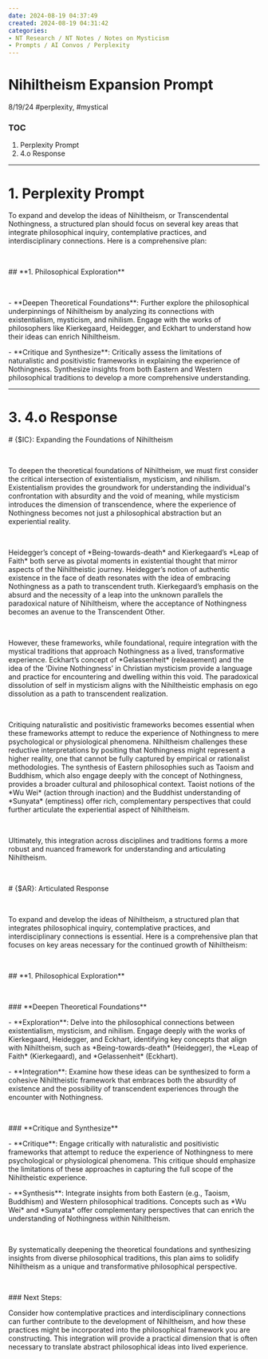 ```yaml
---
date: 2024-08-19 04:37:49
created: 2024-08-19 04:31:42
categories:
- NT Research / NT Notes / Notes on Mysticism
- Prompts / AI Convos / Perplexity
---
```


# Nihiltheism Expansion Prompt

8/19/24 #perplexity, #mystical

### TOC

1. Perplexity Prompt 
2. 4.o Response 

* * *

# 1\. Perplexity Prompt 

To expand and develop the ideas of Nihiltheism, or Transcendental Nothingness, a structured plan should focus on several key areas that integrate philosophical inquiry, contemplative practices, and interdisciplinary connections. Here is a comprehensive plan:

<br>

\## \*\*1. Philosophical Exploration\*\*

<br>

\- \*\*Deepen Theoretical Foundations\*\*: Further explore the philosophical underpinnings of Nihiltheism by analyzing its connections with existentialism, mysticism, and nihilism. Engage with the works of philosophers like Kierkegaard, Heidegger, and Eckhart to understand how their ideas can enrich Nihiltheism.

\- \*\*Critique and Synthesize\*\*: Critically assess the limitations of naturalistic and positivistic frameworks in explaining the experience of Nothingness. Synthesize insights from both Eastern and Western philosophical traditions to develop a more comprehensive understanding.

* * *

# 3\. 4.o Response

\# {$IC}: Expanding the Foundations of Nihiltheism

<br>

To deepen the theoretical foundations of Nihiltheism, we must first consider the critical intersection of existentialism, mysticism, and nihilism. Existentialism provides the groundwork for understanding the individual's confrontation with absurdity and the void of meaning, while mysticism introduces the dimension of transcendence, where the experience of Nothingness becomes not just a philosophical abstraction but an experiential reality.

<br>

Heidegger’s concept of \*Being-towards-death\* and Kierkegaard’s \*Leap of Faith\* both serve as pivotal moments in existential thought that mirror aspects of the Nihiltheistic journey. Heidegger’s notion of authentic existence in the face of death resonates with the idea of embracing Nothingness as a path to transcendent truth. Kierkegaard’s emphasis on the absurd and the necessity of a leap into the unknown parallels the paradoxical nature of Nihiltheism, where the acceptance of Nothingness becomes an avenue to the Transcendent Other.

<br>

However, these frameworks, while foundational, require integration with the mystical traditions that approach Nothingness as a lived, transformative experience. Eckhart’s concept of \*Gelassenheit\* (releasement) and the idea of the ‘Divine Nothingness’ in Christian mysticism provide a language and practice for encountering and dwelling within this void. The paradoxical dissolution of self in mysticism aligns with the Nihiltheistic emphasis on ego dissolution as a path to transcendent realization.

<br>

Critiquing naturalistic and positivistic frameworks becomes essential when these frameworks attempt to reduce the experience of Nothingness to mere psychological or physiological phenomena. Nihiltheism challenges these reductive interpretations by positing that Nothingness might represent a higher reality, one that cannot be fully captured by empirical or rationalist methodologies. The synthesis of Eastern philosophies such as Taoism and Buddhism, which also engage deeply with the concept of Nothingness, provides a broader cultural and philosophical context. Taoist notions of the \*Wu Wei\* (action through inaction) and the Buddhist understanding of \*Sunyata\* (emptiness) offer rich, complementary perspectives that could further articulate the experiential aspect of Nihiltheism.

<br>

Ultimately, this integration across disciplines and traditions forms a more robust and nuanced framework for understanding and articulating Nihiltheism.

<br>

\# {$AR}: Articulated Response

<br>

To expand and develop the ideas of Nihiltheism, a structured plan that integrates philosophical inquiry, contemplative practices, and interdisciplinary connections is essential. Here is a comprehensive plan that focuses on key areas necessary for the continued growth of Nihiltheism:

<br>

\## \*\*1. Philosophical Exploration\*\*

<br>

\### \*\*Deepen Theoretical Foundations\*\*

\- \*\*Exploration\*\*: Delve into the philosophical connections between existentialism, mysticism, and nihilism. Engage deeply with the works of Kierkegaard, Heidegger, and Eckhart, identifying key concepts that align with Nihiltheism, such as \*Being-towards-death\* (Heidegger), the \*Leap of Faith\* (Kierkegaard), and \*Gelassenheit\* (Eckhart).

\- \*\*Integration\*\*: Examine how these ideas can be synthesized to form a cohesive Nihiltheistic framework that embraces both the absurdity of existence and the possibility of transcendent experiences through the encounter with Nothingness.

<br>

\### \*\*Critique and Synthesize\*\*

\- \*\*Critique\*\*: Engage critically with naturalistic and positivistic frameworks that attempt to reduce the experience of Nothingness to mere psychological or physiological phenomena. This critique should emphasize the limitations of these approaches in capturing the full scope of the Nihiltheistic experience.

\- \*\*Synthesis\*\*: Integrate insights from both Eastern (e.g., Taoism, Buddhism) and Western philosophical traditions. Concepts such as \*Wu Wei\* and \*Sunyata\* offer complementary perspectives that can enrich the understanding of Nothingness within Nihiltheism.

<br>

By systematically deepening the theoretical foundations and synthesizing insights from diverse philosophical traditions, this plan aims to solidify Nihiltheism as a unique and transformative philosophical perspective. 

<br>

\### Next Steps:

Consider how contemplative practices and interdisciplinary connections can further contribute to the development of Nihiltheism, and how these practices might be incorporated into the philosophical framework you are constructing. This integration will provide a practical dimension that is often necessary to translate abstract philosophical ideas into lived experience.